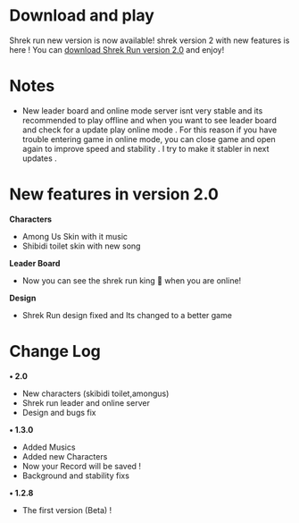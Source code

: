 
# Download and play
Shrek run new version is now available! shrek version 2 with new features is here ! You can [download Shrek Run version 2.0](https://drive.google.com/file/d/1_lRFg_lfT6o5hpm_YG5Sado9eg4QP-ZX/view?usp=drivesdk) and enjoy!

# Notes 
- New leader board and online mode server isnt very stable and its recommended to play offline and when you want to see leader board and check for a update play online mode . For this reason if you have trouble entering game in online mode, you can close game and open again to improve speed and stability . I try to make it stabler in next updates .

# New features in version 2.0

**Characters**
- Among Us Skin with it music 
- Shibidi toilet skin with new song


**Leader Board**
- Now you can see the shrek run king 👑 when you are online!

**Design**
- Shrek Run design fixed and Its changed to a better game 


# Change Log

**• 2.0**
- New characters (skibidi toilet,amongus)
- Shrek run leader and online server 
- Design and bugs fix 

**• 1.3.0**
- Added Musics
- Added new Characters
- Now your Record will be saved !
- Background and stability fixs 

**• 1.2.8**
- The first version (Beta) !
